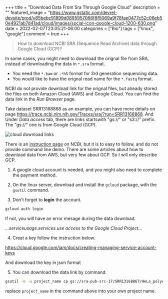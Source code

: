 +++
title = "Download Data From Sra Through Google Cloud"
description = ""
featured_image = "https://www.gstatic.com/devrel-devsite/prod/v85bebc91899d0895957066f8f5069a9f78fae0477c52c06eb50e4921ab7d41ad/cloud/images/social-icon-google-cloud-1200-630.png"
date = 2022-02-07T23:05:21-06:00
categories = ["Bio"]
tags = ["linux", "google"]
comment = true
+++

> How to download NCBI SRA (Sequence Read Archive) data through Google Cloud (GCP)?

In some cases, you might need to download the orignal file from SRA, instead of downloading the data in `*.sra` format.

- You need the `*.bam` or `.*h5` format for 3rd generation sequencing data.
- You would like to have the orignal read name for the `*.fastq` format.

NCBI do not provide download link for the orignal files, but already stored the files on both Amazon Cloud (AWS) and Google Cloud. You can find the data link in the _Run Browser_ page.

Take dataset SRR13168868 as an example, you can have more details on page https://trace.ncbi.nlm.nih.gov/Traces/sra/?run=SRR13168868.
And Under _Data access_ tab, there are links startswith "gs://" or "s3://" prefix. The "gs://" one is from Google Cloud (GCP).

![cloud download links](/img/NCBI_cloud_download_links.png)

There is an [instruction page](https://www.ncbi.nlm.nih.gov/sra/docs/sra-cloud/) on NCBI, but it is to easy to follow, and do not provide command line demo.
There are some articles about how to download data from AWS, but very few about GCP. So I will only describe GCP.

1. A google cloud account is needed, and you might also need to complete the payment method.

2. On the linux server, download and install the `gcloud` package, with the `gsutil` command.

3. Don't forget to **login** the account.

```bash
gcloud auth login
```

If not, you will have an error mesage during the data download.

_...serviceusage.services.use access to the Google Cloud Project..._

4. Creat a key follow the instruction below.

https://cloud.google.com/iam/docs/creating-managing-service-account-keys

And download the key in json format

5. You can download the data link by command:

```bash
gsutil -m -u project_name cp gs://sra-pub-src-17/SRR13168867/HeLa_polyA_Input_rep1.R1.fastq.gz.1 ./
```

replace `project_name` in the command above into your own project name.
